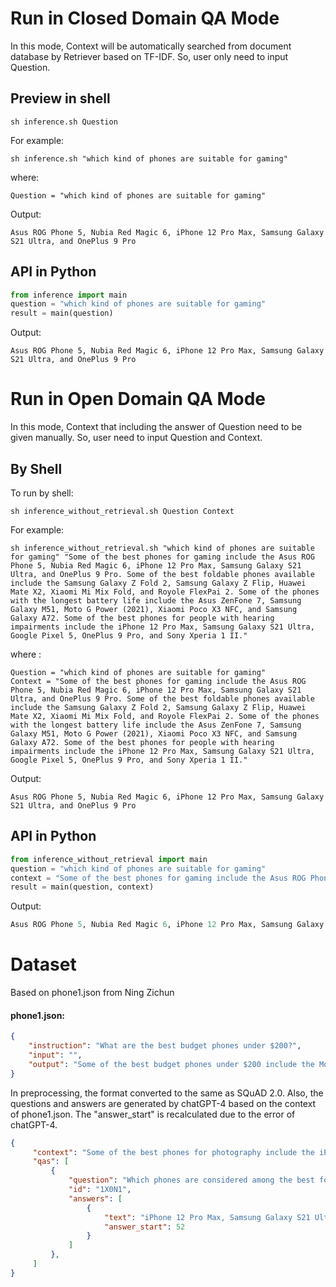# Run in Closed Domain QA Mode

 In this mode, Context will be automatically searched from document database by Retriever based on TF-IDF. So, user only need to input Question.

## Preview in shell

```shell
sh inference.sh Question 
```

For example:

```shell
sh inference.sh "which kind of phones are suitable for gaming" 
```

where:

```
Question = "which kind of phones are suitable for gaming"
```

Output:

```
Asus ROG Phone 5, Nubia Red Magic 6, iPhone 12 Pro Max, Samsung Galaxy S21 Ultra, and OnePlus 9 Pro
```



## API in Python

```python
from inference import main
question = "which kind of phones are suitable for gaming" 
result = main(question)
```

Output:

```
Asus ROG Phone 5, Nubia Red Magic 6, iPhone 12 Pro Max, Samsung Galaxy S21 Ultra, and OnePlus 9 Pro
```



# Run in Open Domain QA Mode 

 In this mode, Context that including the answer of Question need to be given manually. So, user  need to input Question and Context.

## By Shell

To run by shell:

```shell
sh inference_without_retrieval.sh Question Context
```

For example:

```shell
sh inference_without_retrieval.sh "which kind of phones are suitable for gaming" "Some of the best phones for gaming include the Asus ROG Phone 5, Nubia Red Magic 6, iPhone 12 Pro Max, Samsung Galaxy S21 Ultra, and OnePlus 9 Pro. Some of the best foldable phones available include the Samsung Galaxy Z Fold 2, Samsung Galaxy Z Flip, Huawei Mate X2, Xiaomi Mi Mix Fold, and Royole FlexPai 2. Some of the phones with the longest battery life include the Asus ZenFone 7, Samsung Galaxy M51, Moto G Power (2021), Xiaomi Poco X3 NFC, and Samsung Galaxy A72. Some of the best phones for people with hearing impairments include the iPhone 12 Pro Max, Samsung Galaxy S21 Ultra, Google Pixel 5, OnePlus 9 Pro, and Sony Xperia 1 II."
```

where :

```
Question = "which kind of phones are suitable for gaming"
Context = "Some of the best phones for gaming include the Asus ROG Phone 5, Nubia Red Magic 6, iPhone 12 Pro Max, Samsung Galaxy S21 Ultra, and OnePlus 9 Pro. Some of the best foldable phones available include the Samsung Galaxy Z Fold 2, Samsung Galaxy Z Flip, Huawei Mate X2, Xiaomi Mi Mix Fold, and Royole FlexPai 2. Some of the phones with the longest battery life include the Asus ZenFone 7, Samsung Galaxy M51, Moto G Power (2021), Xiaomi Poco X3 NFC, and Samsung Galaxy A72. Some of the best phones for people with hearing impairments include the iPhone 12 Pro Max, Samsung Galaxy S21 Ultra, Google Pixel 5, OnePlus 9 Pro, and Sony Xperia 1 II."
```

Output:

```
Asus ROG Phone 5, Nubia Red Magic 6, iPhone 12 Pro Max, Samsung Galaxy S21 Ultra, and OnePlus 9 Pro
```



## API in Python

````python
from inference_without_retrieval import main
question = "which kind of phones are suitable for gaming"
context = "Some of the best phones for gaming include the Asus ROG Phone 5, Nubia Red Magic 6, iPhone 12 Pro Max, Samsung Galaxy S21 Ultra, and OnePlus 9 Pro. Some of the best foldable phones available include the Samsung Galaxy Z Fold 2, Samsung Galaxy Z Flip, Huawei Mate X2, Xiaomi Mi Mix Fold, and Royole FlexPai 2. Some of the phones with the longest battery life include the Asus ZenFone 7, Samsung Galaxy M51, Moto G Power (2021), Xiaomi Poco X3 NFC, and Samsung Galaxy A72. Some of the best phones for people with hearing impairments include the iPhone 12 Pro Max, Samsung Galaxy S21 Ultra, Google Pixel 5, OnePlus 9 Pro, and Sony Xperia 1 II."
result = main(question, context)
````

Output:

```python
Asus ROG Phone 5, Nubia Red Magic 6, iPhone 12 Pro Max, Samsung Galaxy S21 Ultra, and OnePlus 9 Pro
```

# Dataset

Based on phone1.json from Ning Zichun

#### phone1.json:

```json
{
    "instruction": "What are the best budget phones under $200?",
    "input": "",
    "output": "Some of the best budget phones under $200 include the Moto G Play (2021), Nokia 2.4, Samsung Galaxy A01, LG K40, and Xiaomi Redmi 9A."
}
```

In preprocessing, the format converted to the same as SQuAD 2.0. Also, the questions and answers are generated by chatGPT-4 based on the context of phone1.json. The "answer_start" is recalculated due to the error of chatGPT-4.

```json
{
     "context": "Some of the best phones for photography include the iPhone 12 Pro Max, Samsung Galaxy S21 Ultra, Google Pixel 5, Huawei P40 Pro, and OnePlus 9 Pro.",
     "qas": [
         {
             "question": "Which phones are considered among the best for photography?",
             "id": "1X0N1",
             "answers": [
                 {
                     "text": "iPhone 12 Pro Max, Samsung Galaxy S21 Ultra, Google Pixel 5, Huawei P40 Pro, and OnePlus 9 Pro",
                     "answer_start": 52
                 }
             ]
         },
     ]
}
```


